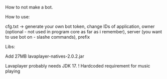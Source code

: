 How to not make a bot.

How to use:

cfg.txt -> generate your own bot token, change IDs of application, owner (optional - not used in program core as far as i remember), server (you want to use bot on - slashe commands), prefix 


Libs:

Add 27MB lavaplayer-natives-2.0.2.jar

Lavaplayer probably needs JDK 17. ! Hardcoded requirement for music playing
